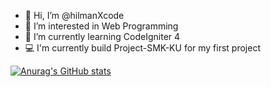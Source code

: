 - 👋 Hi, I’m @hilmanXcode
- 👀 I’m interested in Web Programming
- 🌱 I’m currently learning CodeIgniter 4
- 💻 I'm currently build Project-SMK-KU for my first project

[![Anurag's GitHub stats](https://github-readme-stats.vercel.app/api?username=hilmanXcode&show_icons=true&theme=dracula)](https://github.com/anuraghazra/github-readme-stats)

<!---
hilmanXcode/hilmanXcode is a ✨ special ✨ repository because its `README.md` (this file) appears on your GitHub profile.
You can click the Preview link to take a look at your changes.
--->
